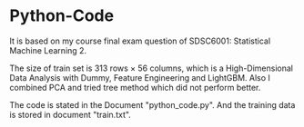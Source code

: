 # Python-Code

It is based on my course final exam question of SDSC6001: Statistical Machine Learning 2.

The size of train set is 313 rows × 56 columns, which is a High-Dimensional Data Analysis with Dummy, Feature Engineering and LightGBM. Also I combined PCA and tried tree method which did not perform better.

The code is stated in the Document "python_code.py". And the training data is stored in document "train.txt".
